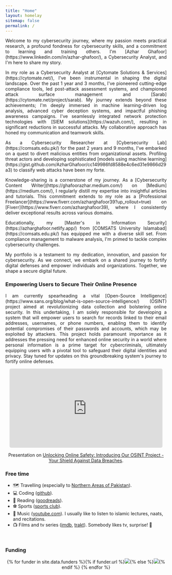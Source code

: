 ```yaml
---
title: "Home"
layout: homelay
sitemap: false
permalink: /
---
```


<style>
code {padding: 6px 8px; font-size: 90%;}
</style>

<p align="justify">Welcome to my cybersecurity journey, where my passion meets practical research, a profound fondness for cybersecurity skills, and a commitment to learning and training others. I'm [Azhar Ghafoor](https://www.linkedin.com/in/azhar-ghafoor/), a Cybersecurity Analyst, and I'm here to share my story.</p>

<p align="justify">In my role as a Cybersecurity Analyst at [Cytomate Solutions & Services](https://cytomate.net/), I've been instrumental in shaping the digital landscape. Over the past 1 year and 3 months, I've pioneered cutting-edge compliance tools, led post-attack assessment systems, and championed attack surface management and [Sarab](https://cytomate.net/project/sarab). My journey extends beyond these achievements; I'm deeply immersed in machine learning-driven log analysis, advanced cyber deception systems, and impactful phishing awareness campaigns. I've seamlessly integrated network protection technologies with [SIEM solutions](https://wazuh.com/), resulting in significant reductions in successful attacks. My collaborative approach has honed my communication and teamwork skills.</p>

<p align="justify">As a Cybersecurity Researcher at [Cybersecurity Lab](https://comsats.edu.pk/) for the past 2 years and 9 months, I've embarked on a quest to divert malicious entities from organizational assets. Profiling threat actors and developing sophisticated [models using machine learning](https://gist.github.com/AzharGhafoor/cc149986fd8588e4c6ed31e9866d29a3) to classify web attacks have been my forte.</p>

<p align="justify">Knowledge-sharing is a cornerstone of my journey. As a [Cybersecurity Content Writer](https://ghafoorazhar.medium.com/) on [Medium](https://medium.com/), I regularly distill my expertise into insightful articles and tutorials. This commitment extends to my role as a [Professional Freelancer](https://www.fiverr.com/azharghafoor39?up_rollout=true) on [Fiverr](https://www.fiverr.com/azharghafoor39), where I consistently deliver exceptional results across various domains.</p>

<p align="justify">Educationally, my [Master's in Information Security](https://azharghafoor.netlify.app/) from [COMSATS University Islamabad](https://comsats.edu.pk/) has equipped me with a diverse skill set. From compliance management to malware analysis, I'm primed to tackle complex cybersecurity challenges.</p>

<p align="justify">My portfolio is a testament to my dedication, innovation, and passion for cybersecurity. As we connect, we embark on a shared journey to fortify digital defenses and empower individuals and organizations. Together, we shape a secure digital future.</p>

### Empowering Users to Secure Their Online Presence
<p align="justify">
I am currently spearheading a vital [Open-Source Intelligence](https://www.sans.org/blog/what-is-open-source-intelligence/) (OSINT) project aimed at revolutionizing data collection and bolstering online security. In this undertaking, I am solely responsible for developing a system that will empower users to search for records linked to their email addresses, usernames, or phone numbers, enabling them to identify potential compromises of their passwords and accounts, which may be exploited by attackers. This project holds paramount importance as it addresses the pressing need for enhanced online security in a world where personal information is a prime target for cybercriminals, ultimately equipping users with a pivotal tool to safeguard their digital identities and privacy. Stay tuned for updates on this groundbreaking system's journey to fortify online defenses.
</p>
<div class="row" style="text-align:center">
  <iframe style="display:inline-block; border-radius: 5px; border:0px solid #FFF; width: 95%; height: 246px" src="https://drive.google.com/file/d/1lDvHNlr5H_pvUqbjBkvScu7zGXlrXq57/preview" allow="autoplay" frameborder="0" allowfullscreen></iframe>  

  Presentation on [Unlocking Online Safety: Introducing Our OSINT Project - Your Shield Against Data Breaches](https://github.com/AzharGhafoor/Telegram-OSINT/blob/main/README.md).
</div>

### Free time
* 🗺️ Travelling (especially to [Northern Areas of Pakistan](http://parepmoscow.com/en/tourism/tourist-attractions/northern-areas/)).
* 💻 Coding ([github](https://github.com/AzharGhafoor)).
* 📖 Reading ([goodreads](https://www.goodreads.com/)).
* ⚽ Sports ([sports club](http://www.comsats.edu.pk/Offices/sports.aspx)).
* 🎸 Music ([youtube.com](https://www.youtube.com/@TheFinalRevelation1)). I usually like to listen to islamic lectures, naats, and recitations.
* 📺 Films and tv series ([imdb](https://www.imdb.com/), [trakt](https://trakt.tv/)). Somebody likes tv, surprise! 😬

<br/>

<div class="well-md">
  <h3>Funding</h3>
  <div style='display:block; text-align:center; margin-left:auto; margin-right:auto;'>
   {% for funder in site.data.funders %}{% if funder.url %}<a href="{{funder.url}}" target="_blank"><img src='/images/logos/{{ funder.image }}' style='max-height: 70px; max-width: 170px;'/></a>{% else %}<img src='/images/logos/{{ funder.image }}' class='mycenter' style='max-height: 70px; max-width: 170px;'/>{% endif %}   {% endfor %}
  </div>
</div>
